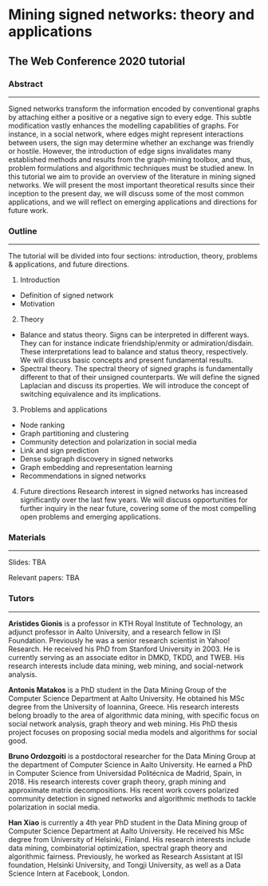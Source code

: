 # Mining signed networks: theory and applications
## The Web Conference 2020 tutorial

### Abstract
---
Signed networks transform the information encoded by conventional graphs by attaching either a positive or a negative sign to every edge. This subtle modification vastly enhances the modelling capabilities of graphs. For instance, in a social network, where edges might represent interactions between users, the sign may determine whether an exchange was friendly or hostile. However, the introduction of edge signs invalidates many established methods and results from the graph-mining toolbox, and thus, problem formulations and algorithmic techniques must be studied anew. In this tutorial we aim to provide an overview of the literature in mining signed networks. We will present the most important theoretical results since their inception to the present day, we will discuss some of the most common applications, and we will reflect on emerging applications and directions for future work.

### Outline
---
The tutorial will be divided into four sections: introduction, theory, problems & applications, and future directions.


1. Introduction
  * Definition of signed network
  * Motivation


2. Theory
  * Balance and status theory. Signs can be interpreted in different ways. They can for instance indicate friendship/enmity or admiration/disdain. These interpretations lead to balance and status theory, respectively. We will discuss basic concepts and present fundamental results.
  * Spectral theory. The spectral theory of signed graphs is fundamentally different to that of their unsigned counterparts. We will define the signed Laplacian and discuss its properties. We will introduce the concept of switching equivalence and its implications.


3. Problems and applications
  * Node ranking
  * Graph partitioning and clustering
  * Community detection and polarization in social media
  * Link and sign prediction
  * Dense subgraph discovery in signed networks
  * Graph embedding and representation learning
  * Recommendations in signed networks


4. Future directions
Research interest in signed networks has increased significantly over the last few years. We will discuss opportunities for further inquiry in the near future, covering some of the most compelling open problems and emerging applications.

### Materials
---

Slides: TBA

Relevant papers: TBA

### Tutors
---

**Aristides Gionis** is a professor in KTH Royal Institute of Technology, an adjunct professor in Aalto University, and a research fellow in ISI Foundation. Previously he was a senior research scientist in Yahoo! Research. He received his PhD from Stanford University in 2003. He is currently serving as an associate editor in DMKD, TKDD, and TWEB. His research interests include data mining, web mining, and social-network analysis.

**Antonis Matakos** is a PhD student in the Data Mining Group of the Computer Science Department at Aalto University. He obtained his MSc degree from the University of Ioannina, Greece. His research interests belong broadly to the area of algorithmic data mining, with specific focus on social network analysis, graph theory and web mining. His PhD thesis project focuses on proposing social media models and algorithms for social good.

**Bruno Ordozgoiti** is a postdoctoral researcher for the Data Mining Group at the department of Computer Science in Aalto University. He earned a PhD in Computer Science from Universidad Politécnica de Madrid, Spain, in 2018. His research interests cover graph theory, graph mining and approximate matrix decompositions. His recent work covers polarized community detection in signed networks and algorithmic methods to tackle polarization in social media.

**Han Xiao** is currently a 4th year PhD student in the Data Mining group of Computer Science Department at Aalto University. He received his MSc degree from University of Helsinki, Finland. His research interests include data mining, combinatorial optimization, spectral graph theory and algorithmic fairness. Previously, he worked as Research Assistant at ISI foundation, Helsinki University, and Tongji University, as well as a Data Science Intern at Facebook, London.
